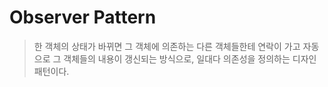 # Observer Pattern
> 한 객체의 상태가 바뀌면 그 객체에 의존하는 다른 객체들한테 연락이 가고 자동으로 그 객체들의 내용이 갱신되는 방식으로, 일대다 의존성을 정의하는 디자인 패턴이다.